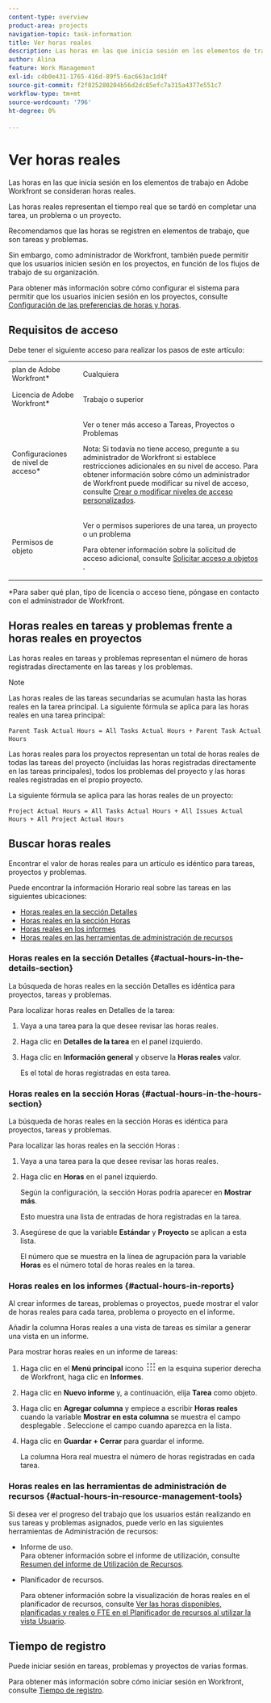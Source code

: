 ```yaml
---
content-type: overview
product-area: projects
navigation-topic: task-information
title: Ver horas reales
description: Las horas en las que inicia sesión en los elementos de trabajo en Adobe Workfront se consideran horas reales.
author: Alina
feature: Work Management
exl-id: c4b0e431-1765-416d-89f5-6ac663ac1d4f
source-git-commit: f2f825280204b56d2dc85efc7a315a4377e551c7
workflow-type: tm+mt
source-wordcount: '796'
ht-degree: 0%

---
```


# Ver horas reales

Las horas en las que inicia sesión en los elementos de trabajo en Adobe Workfront se consideran horas reales.

Las horas reales representan el tiempo real que se tardó en completar una tarea, un problema o un proyecto.

Recomendamos que las horas se registren en elementos de trabajo, que son tareas y problemas.

Sin embargo, como administrador de Workfront, también puede permitir que los usuarios inicien sesión en los proyectos, en función de los flujos de trabajo de su organización.

Para obtener más información sobre cómo configurar el sistema para permitir que los usuarios inicien sesión en los proyectos, consulte [Configuración de las preferencias de horas y horas](../../../administration-and-setup/set-up-workfront/configure-timesheets-schedules/timesheet-and-hour-preferences.md).

## Requisitos de acceso

Debe tener el siguiente acceso para realizar los pasos de este artículo:

<table style="table-layout:auto"> 
 <col> 
 <col> 
 <tbody> 
  <tr> 
   <td role="rowheader">plan de Adobe Workfront*</td> 
   <td> <p>Cualquiera</p> </td> 
  </tr> 
  <tr> 
   <td role="rowheader">Licencia de Adobe Workfront*</td> 
   <td> <p>Trabajo o superior</p> </td> 
  </tr> 
  <tr> 
   <td role="rowheader">Configuraciones de nivel de acceso*</td> 
   <td> <p>Ver o tener más acceso a Tareas, Proyectos o Problemas</p> <p>Nota: Si todavía no tiene acceso, pregunte a su administrador de Workfront si establece restricciones adicionales en su nivel de acceso. Para obtener información sobre cómo un administrador de Workfront puede modificar su nivel de acceso, consulte <a href="../../../administration-and-setup/add-users/configure-and-grant-access/create-modify-access-levels.md" class="MCXref xref">Crear o modificar niveles de acceso personalizados</a>.</p> </td> 
  </tr> 
  <tr> 
   <td role="rowheader">Permisos de objeto</td> 
   <td> <p>Ver o permisos superiores de una tarea, un proyecto o un problema</p> <p>Para obtener información sobre la solicitud de acceso adicional, consulte <a href="../../../workfront-basics/grant-and-request-access-to-objects/request-access.md" class="MCXref xref">Solicitar acceso a objetos </a>.</p> </td> 
  </tr> 
 </tbody> 
</table>

&#42;Para saber qué plan, tipo de licencia o acceso tiene, póngase en contacto con el administrador de Workfront.

## Horas reales en tareas y problemas frente a horas reales en proyectos

Las horas reales en tareas y problemas representan el número de horas registradas directamente en las tareas y los problemas.

>[!NOTE]
>
>Las horas reales de las tareas secundarias se acumulan hasta las horas reales en la tarea principal. La siguiente fórmula se aplica para las horas reales en una tarea principal:

```
Parent Task Actual Hours = All Tasks Actual Hours + Parent Task Actual Hours
```

Las horas reales para los proyectos representan un total de horas reales de todas las tareas del proyecto (incluidas las horas registradas directamente en las tareas principales), todos los problemas del proyecto y las horas reales registradas en el propio proyecto.

La siguiente fórmula se aplica para las horas reales de un proyecto:

```
Project Actual Hours = All Tasks Actual Hours + All Issues Actual Hours + All Project Actual Hours
```

## Buscar horas reales

Encontrar el valor de horas reales para un artículo es idéntico para tareas, proyectos y problemas.

Puede encontrar la información Horario real sobre las tareas en las siguientes ubicaciones:

* [Horas reales en la sección Detalles](#actual-hours-in-the-details-section)
* [Horas reales en la sección Horas](#actual-hours-in-the-hours-section)
* [Horas reales en los informes](#actual-hours-in-reports)
* [Horas reales en las herramientas de administración de recursos](#actual-hours-in-resource-management-tools)

### Horas reales en la sección Detalles {#actual-hours-in-the-details-section}

La búsqueda de horas reales en la sección Detalles es idéntica para proyectos, tareas y problemas.

Para localizar horas reales en Detalles de la tarea:

1. Vaya a una tarea para la que desee revisar las horas reales.
1. Haga clic en **Detalles de la tarea** en el panel izquierdo.
1. Haga clic en **Información general** y observe la **Horas reales** valor.

   Es el total de horas registradas en esta tarea.

### Horas reales en la sección Horas {#actual-hours-in-the-hours-section}

La búsqueda de horas reales en la sección Horas es idéntica para proyectos, tareas y problemas.

Para localizar las horas reales en la sección Horas :

1. Vaya a una tarea para la que desee revisar las horas reales.
1. Haga clic en **Horas** en el panel izquierdo.

   Según la configuración, la sección Horas podría aparecer en **Mostrar más**.

   Esto muestra una lista de entradas de hora registradas en la tarea.

1. Asegúrese de que la variable **Estándar** y **Proyecto** se aplican a esta lista.

   El número que se muestra en la línea de agrupación para la variable **Horas** es el número total de horas reales en la tarea.

### Horas reales en los informes {#actual-hours-in-reports}

Al crear informes de tareas, problemas o proyectos, puede mostrar el valor de horas reales para cada tarea, problema o proyecto en el informe.

Añadir la columna Horas reales a una vista de tareas es similar a generar una vista en un informe.

Para mostrar horas reales en un informe de tareas:

1. Haga clic en el **Menú principal** icono ![](assets/main-menu-icon.png) en la esquina superior derecha de Workfront, haga clic en **Informes**.
1. Haga clic en **Nuevo informe** y, a continuación, elija **Tarea** como objeto.

1. Haga clic en **Agregar columna** y empiece a escribir **Horas reales** cuando la variable **Mostrar en esta columna** se muestra el campo desplegable . Seleccione el campo cuando aparezca en la lista.

1. Haga clic en **Guardar + Cerrar** para guardar el informe.

   La columna Hora real muestra el número de horas registradas en cada tarea.

### Horas reales en las herramientas de administración de recursos {#actual-hours-in-resource-management-tools}

Si desea ver el progreso del trabajo que los usuarios están realizando en sus tareas y problemas asignados, puede verlo en las siguientes herramientas de Administración de recursos:

* Informe de uso.\
   Para obtener información sobre el informe de utilización, consulte [Resumen del informe de Utilización de Recursos](../../../reports-and-dashboards/reports/using-built-in-reports/resource-utilization-report.md).

* Planificador de recursos.

   Para obtener información sobre la visualización de horas reales en el planificador de recursos, consulte [Ver las horas disponibles, planificadas y reales o FTE en el Planificador de recursos al utilizar la vista Usuario](../../../resource-mgmt/resource-planning/view-hours-fte-user-view-resource-planner.md).

## Tiempo de registro

Puede iniciar sesión en tareas, problemas y proyectos de varias formas.

Para obtener más información sobre cómo iniciar sesión en Workfront, consulte [Tiempo de registro](../../../timesheets/create-and-manage-timesheets/log-time.md).

